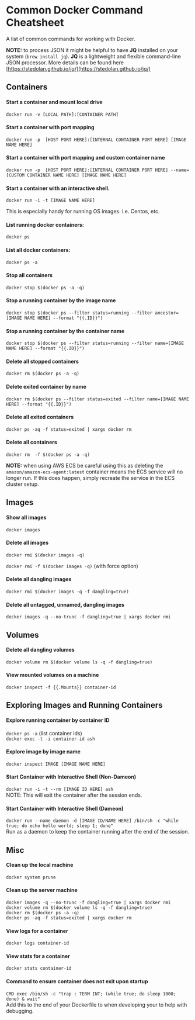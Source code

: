 # Common Docker Command Cheatsheet

A list of common commands for working with Docker. 

**NOTE:** to process JSON it might be helpful to have **JQ** installed on your system (`brew install jq`). **JQ** is a lightweight and flexible command-line JSON processor. More details can be found here [https://stedolan.github.io/jq/](https://stedolan.github.io/jq/)

## Containers

#### Start a container and mount local drive

`docker run -v [LOCAL PATH]:[CONTAINER PATH]`

#### Start a container with port mapping

`docker run -p  [HOST PORT HERE]:[INTERNAL CONTAINER PORT HERE] [IMAGE NAME HERE]`

#### Start a container with port mapping and custom container name

`docker run -p  [HOST PORT HERE]:[INTERNAL CONTAINER PORT HERE] --name=[CUSTOM CONTAINER NAME HERE] [IMAGE NAME HERE]`

#### Start a container with an interactive shell. 

`docker run -i -t [IMAGE NAME HERE]`

This is especially handy for running OS images. i.e. Centos, etc.

#### List running docker containers:

`docker ps`

#### List all docker containers:

`docker ps -a`

#### Stop all containers
`docker stop $(docker ps -a -q)`

#### Stop a running container by the image name

`docker stop $(docker ps --filter status=running --filter ancestor=[IMAGE NAME HERE] --format "{{.ID}}")`

#### Stop a running container by the container name

`docker stop $(docker ps --filter status=running --filter name=[IMAGE NAME HERE] --format "{{.ID}}")`

#### Delete all stopped containers
`docker rm $(docker ps -a -q)`

#### Delete exited container by name
`docker rm $(docker ps --filter status=exited --filter name=[IMAGE NAME HERE] --format "{{.ID}}")`

#### Delete all exited containers
`docker ps -aq -f status=exited | xargs docker rm`

#### Delete all containers
`docker rm  -f $(docker ps -a -q)`

**NOTE:** when using AWS ECS be careful using this as deleting the `amazon/amazon-ecs-agent:latest` 
container means the ECS service will no longer run. If this does happen, simply recreate the service 
in the ECS cluster setup.

## Images

#### Show all images
`docker images`

#### Delete all images
`docker rmi $(docker images -q)`

`docker rmi -f $(docker images -q)` (with force option)

#### Delete all dangling images
`docker rmi $(docker images -q -f dangling=true)`

#### Delete all untagged, unnamed, dangling images
`docker images -q --no-trunc -f dangling=true | xargs docker rmi`

## Volumes

#### Delete all dangling volumes
`docker volume rm $(docker volume ls -q -f dangling=true)`

#### View mounted volumes on a machine
`docker inspect -f {{.Mounts}} container-id`

## Exploring Images and Running Containers

#### Explore running container by container ID     
`docker ps -a` (list container ids)  
`docker exec -t -i container-id ash`

#### Explore image by image name
`docker inspect IMAGE [IMAGE NAME HERE]`

#### Start Container with Interactive Shell (Non-Dameon)
`docker run -i -t --rm [IMAGE ID HERE] ash`  
NOTE: This will exit the container after the session ends.

#### Start Container with Interactive Shell (Dameon) 
`docker run --name daemon -d [IMAGE ID/NAME HERE] /bin/sh -c "while true; do echo hello world; sleep 1; done"`  
Run as a daemon to keep the container running after the end of the session.

## Misc

#### Clean up the local machine
`docker system prune`

#### Clean up the server machine
```
docker images -q --no-trunc -f dangling=true | xargs docker rmi
docker volume rm $(docker volume ls -q -f dangling=true)
docker rm $(docker ps -a -q)
docker ps -aq -f status=exited | xargs docker rm
```

#### View logs for a container
`docker logs container-id`

#### View stats for a container
`docker stats container-id`

#### Command to ensure container does not exit upon startup
`CMD exec /bin/sh -c "trap : TERM INT; (while true; do sleep 1000; done) & wait"`  
Add this to the end of your Dockerfile to when developing your to help with debugging.
